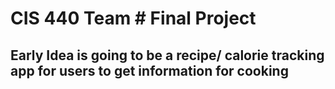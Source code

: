 # CIS 440 Team # Final Project

## Early Idea is going to be a recipe/ calorie tracking app for users to get information for cooking